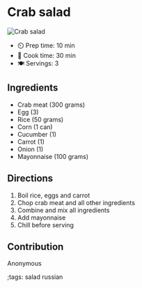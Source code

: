 # Crab salad

![Crab salad](pix/crab-salad.webp)

- ⏲️ Prep time: 10 min
- 🍳 Cook time: 30 min
- 🍽️ Servings: 3

## Ingredients

- Сrab meat (300 grams)
- Egg (3)
- Rice (50 grams)
- Corn (1 can)
- Cucumber (1)
- Carrot (1)
- Onion (1)
- Mayonnaise (100 grams)

## Directions

1. Boil rice, eggs and carrot
2. Chop crab meat and all other ingredients
3. Combine and mix all ingredients
4. Add mayonnaise
5. Chill before serving

## Contribution

Anonymous

;tags: salad russian
